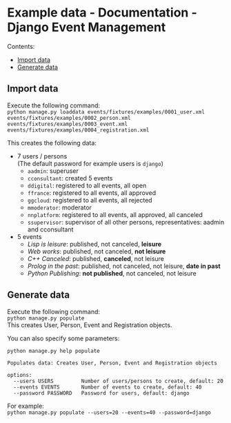 # Example data - Documentation - Django Event Management

Contents:

- [Import data](#import-data)
- [Generate data](#generate-data)

## Import data

Execute the following command:  
`python manage.py loaddata events/fixtures/examples/0001_user.xml events/fixtures/examples/0002_person.xml events/fixtures/examples/0003_event.xml events/fixtures/examples/0004_registration.xml`

This creates the following data:

- 7 users / persons  
  (The default password for example users is `django`)
  - `aadmin`: superuser
  - `cconsultant`: created 5 events
  - `ddigital`: registered to all events, all open
  - `ffrance`: registered to all events, all approved
  - `ggcloud`: registered to all events, all rejected
  - `mmoderator`: moderator
  - `nnplatform`:  registered to all events, all approved, all canceled
  - `ssupervisor`: supervisor of all other persons, representatives: aadmin and cconsultant
- 5 events
  - *Lisp is leisure*: published, not canceled, **leisure**
  - *Web works*: published, not canceled, **not leisure**
  - *C++ Canceled*: published, **canceled**, not leisure
  - *Prolog in the past*: published, not canceled, not leisure, **date in past**
  - *Python Publishing*: **not published**, not canceled, not leisure

## Generate data

Execute the following command:  
`python manage.py populate`  
This creates User, Person, Event and Registration objects.

You can also specify some parameters:

```text
python manage.py help populate

Populates data: Creates User, Person, Event and Registration objects

options:
  --users USERS         Number of users/persons to create, default: 20
  --events EVENTS       Number of events to create, default: 40
  --password PASSWORD   Password for users, default: django
```

For example:  
`python manage.py populate --users=20 --events=40 --password=django`
